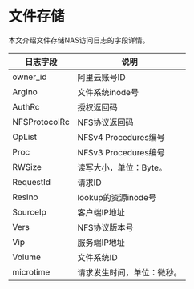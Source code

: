 # 文件存储

本文介绍文件存储NAS访问日志的字段详情。

|日志字段|说明|
|----|--|
|owner\_id|阿里云账号ID|
|ArgIno|文件系统inode号|
|AuthRc|授权返回码|
|NFSProtocolRc|NFS协议返回码|
|OpList|NFSv4 Procedures编号|
|Proc|NFSv3 Procedures编号|
|RWSize|读写大小，单位：Byte。|
|RequestId|请求ID|
|ResIno|lookup的资源inode号|
|SourceIp|客户端IP地址|
|Vers|NFS协议版本号|
|Vip|服务端IP地址|
|Volume|文件系统ID|
|microtime|请求发生时间，单位：微秒。|

